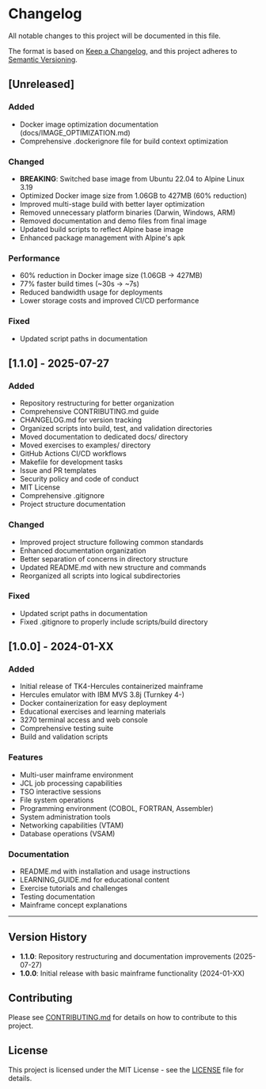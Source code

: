 # Changelog

All notable changes to this project will be documented in this file.

The format is based on [Keep a Changelog](https://keepachangelog.com/en/1.0.0/),
and this project adheres to [Semantic Versioning](https://semver.org/spec/v2.0.0.html).

## [Unreleased]

### Added
- Docker image optimization documentation (docs/IMAGE_OPTIMIZATION.md)
- Comprehensive .dockerignore file for build context optimization

### Changed
- **BREAKING**: Switched base image from Ubuntu 22.04 to Alpine Linux 3.19
- Optimized Docker image size from 1.06GB to 427MB (60% reduction)
- Improved multi-stage build with better layer optimization
- Removed unnecessary platform binaries (Darwin, Windows, ARM)
- Removed documentation and demo files from final image
- Updated build scripts to reflect Alpine base image
- Enhanced package management with Alpine's apk

### Performance
- 60% reduction in Docker image size (1.06GB → 427MB)
- 77% faster build times (~30s → ~7s)
- Reduced bandwidth usage for deployments
- Lower storage costs and improved CI/CD performance

### Fixed
- Updated script paths in documentation

## [1.1.0] - 2025-07-27

### Added
- Repository restructuring for better organization
- Comprehensive CONTRIBUTING.md guide
- CHANGELOG.md for version tracking
- Organized scripts into build, test, and validation directories
- Moved documentation to dedicated docs/ directory
- Moved exercises to examples/ directory
- GitHub Actions CI/CD workflows
- Makefile for development tasks
- Issue and PR templates
- Security policy and code of conduct
- MIT License
- Comprehensive .gitignore
- Project structure documentation

### Changed
- Improved project structure following common standards
- Enhanced documentation organization
- Better separation of concerns in directory structure
- Updated README.md with new structure and commands
- Reorganized all scripts into logical subdirectories

### Fixed
- Updated script paths in documentation
- Fixed .gitignore to properly include scripts/build directory

## [1.0.0] - 2024-01-XX

### Added
- Initial release of TK4-Hercules containerized mainframe
- Hercules emulator with IBM MVS 3.8j (Turnkey 4-)
- Docker containerization for easy deployment
- Educational exercises and learning materials
- 3270 terminal access and web console
- Comprehensive testing suite
- Build and validation scripts

### Features
- Multi-user mainframe environment
- JCL job processing capabilities
- TSO interactive sessions
- File system operations
- Programming environment (COBOL, FORTRAN, Assembler)
- System administration tools
- Networking capabilities (VTAM)
- Database operations (VSAM)

### Documentation
- README.md with installation and usage instructions
- LEARNING_GUIDE.md for educational content
- Exercise tutorials and challenges
- Testing documentation
- Mainframe concept explanations

---

## Version History

- **1.1.0**: Repository restructuring and documentation improvements (2025-07-27)
- **1.0.0**: Initial release with basic mainframe functionality (2024-01-XX)

## Contributing

Please see [CONTRIBUTING.md](CONTRIBUTING.md) for details on how to contribute to this project.

## License

This project is licensed under the MIT License - see the [LICENSE](LICENSE) file for details. 